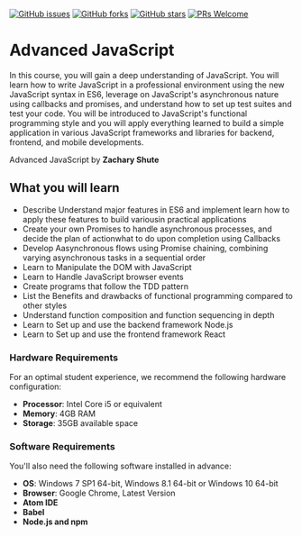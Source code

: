 [![GitHub issues](https://img.shields.io/github/issues/TrainingByPackt/Advanced-JavaScript.svg)](https://github.com/TrainingByPackt/Advanced-JavaScript/issues)
[![GitHub forks](https://img.shields.io/github/forks/TrainingByPackt/Advanced-JavaScript.svg)](https://github.com/TrainingByPackt/Advanced-JavaScript/network)
[![GitHub stars](https://img.shields.io/github/stars/TrainingByPackt/Advanced-JavaScript.svg)](https://github.com/TrainingByPackt/Advanced-JavaScript/stargazers)
[![PRs Welcome](https://img.shields.io/badge/PRs-welcome-brightgreen.svg)](https://github.com/TrainingByPackt/Advanced-JavaScript/pulls)

# Advanced JavaScript
In this course, you will gain a deep understanding of JavaScript. You will learn how to write JavaScript in a professional environment using the new JavaScript syntax in ES6, leverage on JavaScript's asynchronous nature using callbacks and promises, and understand how to set up test suites and test your code. You will be introduced to JavaScript's functional programming style and you will apply everything learned to build a simple application in various JavaScript frameworks and libraries for backend, frontend, and mobile developments.

Advanced JavaScript by **Zachary Shute**

## What you will learn
*	Describe Understand major features in ES6 and implement learn how to apply these features to build variousin practical applications
*   Create your own Promises to handle asynchronous processes, and decide the plan of actionwhat to do upon completion using Callbacks
*	Develop Aasynchronous flows using Promise chaining, combining varying asynchronous tasks in a sequential order
*	Learn to Manipulate the DOM with JavaScript
*	Learn to Handle JavaScript browser events
*	Create programs that follow the TDD pattern
*	List the Benefits and drawbacks of functional programming compared to other styles 
*	Understand function composition and function sequencing in depth
*	Learn to Set up and use the backend framework Node.js
*	Learn to Set up and use the frontend framework React


### Hardware Requirements
For an optimal student experience, we recommend the following hardware configuration:
* **Processor**: Intel Core i5 or equivalent
* **Memory**: 4GB RAM
* **Storage**: 35GB available space

### Software Requirements
You'll also need the following software installed in advance:
* **OS**: Windows 7 SP1 64-bit, Windows 8.1 64-bit or Windows 10 64-bit
* **Browser**: Google Chrome, Latest Version
* **Atom IDE**
* **Babel**
* **Node.js and npm**
